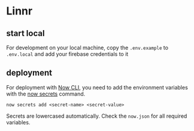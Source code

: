# Linnr

## start local

For development on your local machine, copy the `.env.example` to `.env.local` and add your firebase credentials to it

## deployment

For deployment with [Now CLI](https://zeit.co/download), you need to add the environment variables with the [now secrets](https://zeit.co/docs/v2/build-step#adding-secrets) command.

`now secrets add <secret-name> <secret-value>`

Secrets are lowercased automatically. Check the `now.json` for all required variables.
